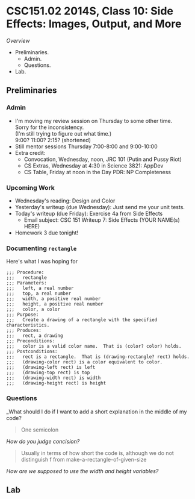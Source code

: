 CSC151.02 2014S, Class 10: Side Effects: Images, Output, and More
=================================================================

_Overview_

* Preliminaries.
    * Admin.
    * Questions.
* Lab.

Preliminaries
-------------

### Admin

* I'm moving my review session on Thursday to some other time.  
  Sorry for the inconsistency.  
  (I'm still trying to figure out what time.)  
    9:00?
    11:00?
    2:15? (shortened)
* Still mentor sessions Thursday 7:00-8:00 and 9:00-10:00
* Extra credit: 
    * Convocation, Wednesday, noon, JRC 101 (Putin and Pussy Riot)
    * CS Extras, Wednesday at 4:30 in Science 3821: AppDev
    * CS Table, Friday at noon in the Day PDR: NP Completeness

### Upcoming Work

* Wednesday's reading: Design and Color
* Yesterday's writeup (due Wednesday): Just send me your unit tests.
* Today's writeup (due Friday): Exercise 4a from Side Effects
    * Email subject:
      CSC 151 Writeup 7: Side Effects (YOUR NAME(s) HERE)
* Homework 3 due tonight!

### Documenting `rectangle`

Here's what I was hoping for

    ;;; Procedure:
    ;;;   rectangle
    ;;; Parameters:
    ;;;   left, a real number
    ;;;   top, a real number
    ;;;   width, a positive real number
    ;;;   height, a positive real number
    ;;;   color, a color
    ;;; Purpose:
    ;;;   Create a drawing of a rectangle with the specified characteristics.
    ;;; Produces:
    ;;;   rect, a drawing 
    ;;; Preconditions:
    ;;;   color is a valid color name.  That is (color? color) holds.
    ;;; Postconditions:
    ;;;   rect is a rectangle.  That is (drawing-rectangle? rect) holds.
    ;;;   (drawing-color rect) is a color equivalent to color.
    ;;;   (drawing-left rect) is left
    ;;;   (drawing-top rect) is top
    ;;;   (drawing-width rect) is width
    ;;;   (drawing-height rect) is height

### Questions

_What should I do if I want to add a short explanation in the middle of my code?

> One semicolon

_How do you judge concision?_

> Usually in terms of how short the code is, although we do not distinguish
f from make-a-rectangle-of-given-size 

_How are we supposed to use the width and height variables?_

Lab
---
